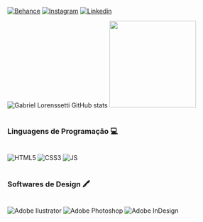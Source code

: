  <!-- Cabeçario -->

  <h1>
       
  </h1>
  
<br>

<div>
 
[![Behance](https://img.shields.io/badge/Behance-0054F7?style=for-the-badge&logo=behance&logoColor=white)](https://www.behance.net/gabriellorenss/)
[![Instagram](https://img.shields.io/badge/Instagram-E4405F?style=for-the-badge&logo=instagram&logoColor=white)](https://www.instagram.com/gab_loren7/)
[![Linkedin](https://img.shields.io/badge/LinkedIn-0077B5?style=for-the-badge&logo=linkedin&logoColor=white)](https://www.linkedin.com/in/gabriel-lorenssetti-8a352a29b/)

</div>

<div style="display:block;">
 
![Gabriel Lorenssetti GitHub stats](https://github-readme-stats.vercel.app/api?username=Gab-loren7&show_icons=true&theme=transparent)
<img height="195em" loading="lazy" height="180em" src="https://github-readme-stats.vercel.app/api/top-langs/?username=Gab-loren7&layout=compact&langs_count=7&theme=transparent"/> 
</div>

<h1></h1>
<div>
  <h3>
    Linguagens de Programação 💻
  </h3>
  <br>
 
 <img align="center" alt="HTML5" src="https://img.shields.io/badge/HTML5-E34F26?style=for-the-badge&logo=html5&logoColor=white">
 <img align="center" alt="CSS3" src="https://img.shields.io/badge/CSS3-1572B6?style=for-the-badge&logo=css3&logoColor=white">
 <img align="center" alt="JS" src="https://img.shields.io/badge/JavaScript-F7DF1E?style=for-the-badge&logo=javascript&logoColor=black">
</div>

<h1></h1>
<div>
  <h3>
    Softwares de Design 🖍
  </h3>
  <br>
 
 <img align="center" alt="Adobe Ilustrator" src="https://img.shields.io/badge/Adobe%20Illustrator-FF9A00?style=for-the-badge&logo=adobe%20illustrator&logoColor=white">
 <img align="center" alt="Adobe Photoshop" src="https://img.shields.io/badge/Adobe%20Photoshop-31A8FF?style=for-the-badge&logo=Adobe%20Photoshop&logoColor=black">
 <img align="center" alt="Adobe InDesign" src="https://img.shields.io/badge/Adobe%20InDesign-FF3366?style=for-the-badge&logo=Adobe%20InDesign&logoColor=white">
</div>
